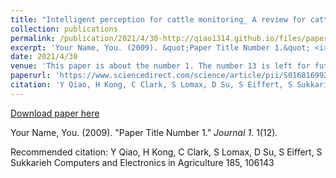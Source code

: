 ```yaml
---
title: "Intelligent perception for cattle monitoring_ A review for cattle identification, body condition score evaluation, and weight estimation"
collection: publications
permalink: /publication/2021/4/30-http://qiao1314.github.io/files/paper12.pdf
excerpt: 'Your Name, You. (2009). &quot;Paper Title Number 1.&quot; <i>Journal 1</i>. 1(12).'
date: 2021/4/30
venue: 'This paper is about the number 1. The number 13 is left for future work.'
paperurl: 'https://www.sciencedirect.com/science/article/pii/S0168169921001617'
citation: 'Y Qiao, H Kong, C Clark, S Lomax, D Su, S Eiffert, S Sukkarieh Computers and Electronics in Agriculture 185, 106143'
---
```


<a href='https://www.sciencedirect.com/science/article/pii/S0168169921001617'>Download paper here</a>

Your Name, You. (2009). &quot;Paper Title Number 1.&quot; <i>Journal 1</i>. 1(12).

Recommended citation: Y Qiao, H Kong, C Clark, S Lomax, D Su, S Eiffert, S Sukkarieh Computers and Electronics in Agriculture 185, 106143
